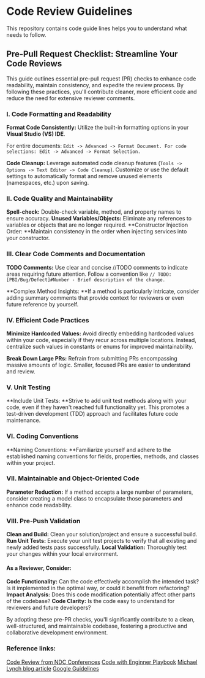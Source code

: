 # Code Review Guidelines
This repository contains code guide lines helps you to understand what needs to follow.

## Pre-Pull Request Checklist: Streamline Your Code Reviews

This guide outlines essential pre-pull request (PR) checks to enhance code readability, maintain consistency, and expedite the review process. By following these practices, you'll contribute cleaner, more efficient code and reduce the need for extensive reviewer comments.

### I. Code Formatting and Readability

**Format Code Consistently:** Utilize the built-in formatting options in your **Visual Studio (VS) IDE**. 

For entire documents: ```Edit -> Advanced -> Format Document. For code selections: Edit -> Advanced -> Format Selection.```

**Code Cleanup:** Leverage automated code cleanup features (```Tools -> Options -> Text Editor -> Code Cleanup```). 
Customize or use the default settings to automatically format and remove unused elements (namespaces, etc.) upon saving.

### II. Code Quality and Maintainability

**Spell-check:** Double-check variable, method, and property names to ensure accuracy.
**Unused Variables/Objects:** Eliminate any references to variables or objects that are no longer required.
**Constructor Injection Order: **Maintain consistency in the order when injecting services into your constructor.

### III. Clear Code Comments and Documentation

**TODO Comments:** Use clear and concise //TODO comments to indicate areas requiring future attention. 
Follow a convention like ```// TODO: [PBI/Bug/Defect]#Number - Brief description of the change.```

**Complex Method Insights: **If a method is particularly intricate, consider adding summary comments that provide context for reviewers or even future reference by yourself.

### IV. Efficient Code Practices

**Minimize Hardcoded Values:** Avoid directly embedding hardcoded values within your code, especially if they recur across multiple locations. 
Instead, centralize such values in constants or enums for improved maintainability.

**Break Down Large PRs:** Refrain from submitting PRs encompassing massive amounts of logic. Smaller, focused PRs are easier to understand and review.

### V. Unit Testing

**Include Unit Tests: **Strive to add unit test methods along with your code, even if they haven't reached full functionality yet. This promotes a test-driven development (TDD) approach and facilitates future code maintenance.

### VI. Coding Conventions

**Naming Conventions: **Familiarize yourself and adhere to the established naming conventions for fields, properties, methods, and classes within your project.

### VII. Maintainable and Object-Oriented Code

**Parameter Reduction:** If a method accepts a large number of parameters, consider creating a model class to encapsulate those parameters and enhance code readability.

### VIII. Pre-Push Validation

**Clean and Build:** Clean your solution/project and ensure a successful build.
**Run Unit Tests:** Execute your unit test projects to verify that all existing and newly added tests pass successfully.
**Local Validation:** Thoroughly test your changes within your local environment.

#### **As a Reviewer, Consider:**

**Code Functionality:** Can the code effectively accomplish the intended task? Is it implemented in the optimal way, or could it benefit from refactoring?
**Impact Analysis:** Does this code modification potentially affect other parts of the codebase?
**Code Clarity:** Is the code easy to understand for reviewers and future developers?

By adopting these pre-PR checks, you'll significantly contribute to a clean, well-structured, and maintainable codebase, fostering a productive and collaborative development environment.

### Reference links:
[Code Review from NDC Conferences](https://www.youtube.com/watch?v=VuG4QhA89es&t=121s)
[Code with Enginner Playbook](https://github.com/microsoft/code-with-engineering-playbook/blob/main/docs/code-reviews/README.md)
[Michael Lynch blog article](https://mtlynch.io/human-code-reviews-1/)
[Google Guidelines](https://google.github.io/eng-practices/review/reviewer/)
